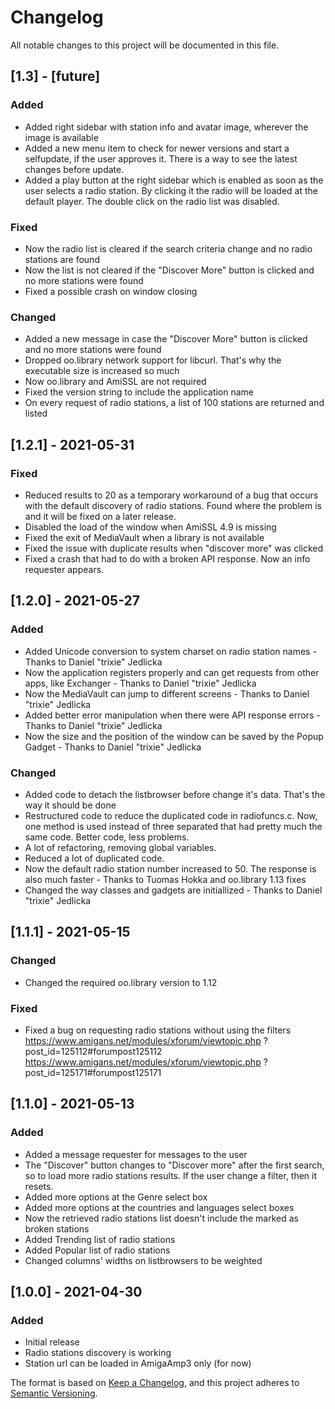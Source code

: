 # Changelog
All notable changes to this project will be documented in this file.

## [1.3] - [future]
### Added
- Added right sidebar with station info and avatar image, wherever
  the image is available
- Added a new menu item to check for newer versions and start a
  selfupdate, if the user approves it. There is a way to see the
  latest changes before update.
- Added a play button at the right sidebar which is enabled as soon
  as the user selects a radio station. By clicking it the radio will
  be loaded at the default player. The double click on the radio
  list was disabled.

### Fixed
- Now the radio list is cleared if the search criteria change and
  no radio stations are found
- Now the list is not cleared if the "Discover More" button is
  clicked and no more stations were found
- Fixed a possible crash on window closing

### Changed
- Added a new message in case the "Discover More" button is clicked
  and no more stations were found
- Dropped oo.library network support for libcurl. That's why the
  executable size is increased so much
- Now oo.library and AmiSSL are not required
- Fixed the version string to include the application name
- On every request of radio stations, a list of 100 stations are
  returned and listed

## [1.2.1] - 2021-05-31
### Fixed
- Reduced results to 20 as a temporary workaround of a bug that
  occurs with the default discovery of radio stations. Found where
  the problem is and it will be fixed on a later release.
- Disabled the load of the window when AmiSSL 4.9 is missing
- Fixed the exit of MediaVault when a library is not available
- Fixed the issue with duplicate results when "discover more" was
  clicked
- Fixed a crash that had to do with a broken API response. Now an
  info requester appears.

## [1.2.0] - 2021-05-27
### Added
- Added Unicode conversion to system charset on radio station
  names - Thanks to Daniel "trixie" Jedlicka
- Now the application registers properly and can get requests from
  other apps, like Exchanger - Thanks to Daniel "trixie" Jedlicka
- Now the MediaVault can jump to different screens - Thanks to
  Daniel "trixie" Jedlicka
- Added better error manipulation when there were API response
  errors - Thanks to Daniel "trixie" Jedlicka
- Now the size and the position of the window can be saved by the
  Popup Gadget - Thanks to Daniel "trixie" Jedlicka

### Changed
- Added code to detach the listbrowser before change it's data.
  That's the way it should be done
- Restructured code to reduce the duplicated code in radiofuncs.c.
  Now, one method is used instead of three separated that had pretty
  much the same code. Better code, less problems.
- A lot of refactoring, removing global variables.
- Reduced a lot of duplicated code.
- Now the default radio station number increased to 50. The response
  is also much faster - Thanks to Tuomas Hokka and oo.library 1.13
  fixes
- Changed the way classes and gadgets are initiallized - Thanks to
  Daniel "trixie" Jedlicka

## [1.1.1] - 2021-05-15
### Changed
- Changed the required oo.library version to 1.12

### Fixed
- Fixed a bug on requesting radio stations without using the filters
  https://www.amigans.net/modules/xforum/viewtopic.php
    ?post_id=125112#forumpost125112
  https://www.amigans.net/modules/xforum/viewtopic.php
    ?post_id=125171#forumpost125171

## [1.1.0] - 2021-05-13
### Added
- Added a message requester for messages to the user
- The "Discover" button changes to "Discover more" after the first
  search, so to load more radio stations results. If the user change
  a filter, then it resets.
- Added more options at the Genre select box
- Added more options at the countries and languages select boxes
- Now the retrieved radio stations list doesn't include the marked
  as broken stations
- Added Trending list of radio stations
- Added Popular list of radio stations
- Changed columns' widths on listbrowsers to be weighted

## [1.0.0] - 2021-04-30
### Added
- Initial release
- Radio stations discovery is working
- Station url can be loaded in AmigaAmp3 only (for now)



The format is based on
[Keep a Changelog](https://keepachangelog.com/en/1.0.0/),
and this project adheres to
[Semantic Versioning](https://semver.org/spec/v2.0.0.html).
